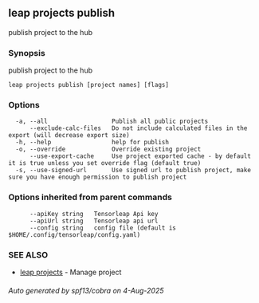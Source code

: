 ## leap projects publish

publish project to the hub

### Synopsis

publish project to the hub

```
leap projects publish [project names] [flags]
```

### Options

```
  -a, --all                  Publish all public projects
      --exclude-calc-files   Do not include calculated files in the export (will decrease export size)
  -h, --help                 help for publish
  -o, --override             Override existing project
      --use-export-cache     Use project exported cache - by default it is true unless you set override flag (default true)
  -s, --use-signed-url       Use signed url to publish project, make sure you have enough permission to publish project
```

### Options inherited from parent commands

```
      --apiKey string   Tensorleap Api key
      --apiUrl string   Tensorleap api url
      --config string   config file (default is $HOME/.config/tensorleap/config.yaml)
```

### SEE ALSO

* [leap projects](leap_projects.md)	 - Manage project

###### Auto generated by spf13/cobra on 4-Aug-2025

